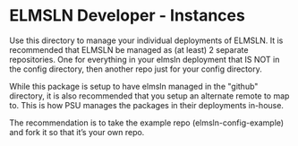 ELMSLN Developer - Instances
================

Use this directory to manage your individual deployments of ELMSLN. It is
recommended that ELMSLN be managed as (at least) 2 separate repositories. One
for everything in your elmsln deployment that IS NOT in the config directory,
then another repo just for your config directory.

While this package is setup to have elmsln managed in the "github" directory,
it is also recommended that you setup an alternate remote to map to. This is
how PSU manages the packages in their deployments in-house.

The recommendation is to take the example repo (elmsln-config-example) and fork it so that it’s your own repo.
